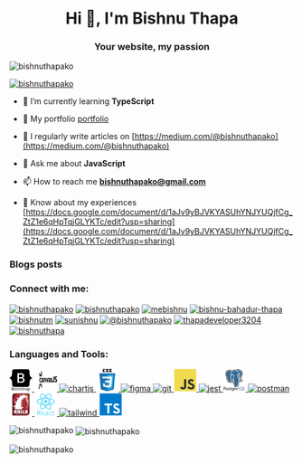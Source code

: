 <h1 align="center">Hi 👋, I'm Bishnu Thapa</h1>
<h3 align="center">Your website, my passion</h3>

<p align="left"> <img src="https://komarev.com/ghpvc/?username=bishnuthapako&label=Profile%20views&color=0e75b6&style=flat" alt="bishnuthapako" /> </p>

<p align="left"> <a href="https://github.com/ryo-ma/github-profile-trophy"><img src="https://github-profile-trophy.vercel.app/?username=bishnuthapako" alt="bishnuthapako" /></a> </p>

- 🌱 I’m currently learning **TypeScript**
-  🌱 My portfolio [portfolio](https://bishnuthapa.netlify.app/)

- 📝 I regularly write articles on [https://medium.com/@bishnuthapako](https://medium.com/@bishnuthapako)

- 💬 Ask me about **JavaScript**

- 📫 How to reach me **bishnuthapako@gmail.com**

- 📄 Know about my experiences [https://docs.google.com/document/d/1aJv9yBJVKYASUhYNJYUQjfCg_ZtZ1e6qHpTqjGLYKTc/edit?usp=sharing](https://docs.google.com/document/d/1aJv9yBJVKYASUhYNJYUQjfCg_ZtZ1e6qHpTqjGLYKTc/edit?usp=sharing)

### Blogs posts
<!-- BLOG-POST-LIST:START -->
<!-- BLOG-POST-LIST:END -->

<h3 align="left">Connect with me:</h3>
<p align="left">
<a href="https://dev.to/bishnuthapako" target="blank"><img align="center" src="https://raw.githubusercontent.com/rahuldkjain/github-profile-readme-generator/master/src/images/icons/Social/devto.svg" alt="bishnuthapako" height="30" width="40" /></a>
<a href="https://twitter.com/bishnuthapako" target="blank"><img align="center" src="https://raw.githubusercontent.com/rahuldkjain/github-profile-readme-generator/master/src/images/icons/Social/twitter.svg" alt="bishnuthapako" height="30" width="40" /></a>
<a href="https://linkedin.com/in/mebishnu" target="blank"><img align="center" src="https://raw.githubusercontent.com/rahuldkjain/github-profile-readme-generator/master/src/images/icons/Social/linked-in-alt.svg" alt="mebishnu" height="30" width="40" /></a>
<a href="https://stackoverflow.com/users/bishnu-bahadur-thapa" target="blank"><img align="center" src="https://raw.githubusercontent.com/rahuldkjain/github-profile-readme-generator/master/src/images/icons/Social/stack-overflow.svg" alt="bishnu-bahadur-thapa" height="30" width="40" /></a>
<a href="https://fb.com/bishnutm" target="blank"><img align="center" src="https://raw.githubusercontent.com/rahuldkjain/github-profile-readme-generator/master/src/images/icons/Social/facebook.svg" alt="bishnutm" height="30" width="40" /></a>
<a href="https://instagram.com/sunishnu" target="blank"><img align="center" src="https://raw.githubusercontent.com/rahuldkjain/github-profile-readme-generator/master/src/images/icons/Social/instagram.svg" alt="sunishnu" height="30" width="40" /></a>
<a href="https://medium.com/@bishnuthapako" target="blank"><img align="center" src="https://raw.githubusercontent.com/rahuldkjain/github-profile-readme-generator/master/src/images/icons/Social/medium.svg" alt="@bishnuthapako" height="30" width="40" /></a>
<a href="https://www.youtube.com/c/thapadeveloper3204" target="blank"><img align="center" src="https://raw.githubusercontent.com/rahuldkjain/github-profile-readme-generator/master/src/images/icons/Social/youtube.svg" alt="thapadeveloper3204" height="30" width="40" /></a>
<a href="https://www.leetcode.com/bishnuthapa" target="blank"><img align="center" src="https://raw.githubusercontent.com/rahuldkjain/github-profile-readme-generator/master/src/images/icons/Social/leet-code.svg" alt="bishnuthapa" height="30" width="40" /></a>
</p>

<h3 align="left">Languages and Tools:</h3>
<p align="left"> <a href="https://getbootstrap.com" target="_blank" rel="noreferrer"> <img src="https://raw.githubusercontent.com/devicons/devicon/master/icons/bootstrap/bootstrap-plain-wordmark.svg" alt="bootstrap" width="40" height="40"/> </a> <a href="https://canvasjs.com" target="_blank" rel="noreferrer"> <img src="https://raw.githubusercontent.com/Hardik0307/Hardik0307/master/assets/canvasjs-charts.svg" alt="canvasjs" width="40" height="40"/> </a> <a href="https://www.chartjs.org" target="_blank" rel="noreferrer"> <img src="https://www.chartjs.org/media/logo-title.svg" alt="chartjs" width="40" height="40"/> </a> <a href="https://www.w3schools.com/css/" target="_blank" rel="noreferrer"> <img src="https://raw.githubusercontent.com/devicons/devicon/master/icons/css3/css3-original-wordmark.svg" alt="css3" width="40" height="40"/> </a> <a href="https://www.figma.com/" target="_blank" rel="noreferrer"> <img src="https://www.vectorlogo.zone/logos/figma/figma-icon.svg" alt="figma" width="40" height="40"/> </a> <a href="https://git-scm.com/" target="_blank" rel="noreferrer"> <img src="https://www.vectorlogo.zone/logos/git-scm/git-scm-icon.svg" alt="git" width="40" height="40"/> </a> <a href="https://developer.mozilla.org/en-US/docs/Web/JavaScript" target="_blank" rel="noreferrer"> <img src="https://raw.githubusercontent.com/devicons/devicon/master/icons/javascript/javascript-original.svg" alt="javascript" width="40" height="40"/> </a> <a href="https://jestjs.io" target="_blank" rel="noreferrer"> <img src="https://www.vectorlogo.zone/logos/jestjsio/jestjsio-icon.svg" alt="jest" width="40" height="40"/> </a> <a href="https://www.postgresql.org" target="_blank" rel="noreferrer"> <img src="https://raw.githubusercontent.com/devicons/devicon/master/icons/postgresql/postgresql-original-wordmark.svg" alt="postgresql" width="40" height="40"/> </a> <a href="https://postman.com" target="_blank" rel="noreferrer"> <img src="https://www.vectorlogo.zone/logos/getpostman/getpostman-icon.svg" alt="postman" width="40" height="40"/> </a> <a href="https://rubyonrails.org" target="_blank" rel="noreferrer"> <img src="https://raw.githubusercontent.com/devicons/devicon/master/icons/rails/rails-original-wordmark.svg" alt="rails" width="40" height="40"/> </a> <a href="https://reactjs.org/" target="_blank" rel="noreferrer"> <img src="https://raw.githubusercontent.com/devicons/devicon/master/icons/react/react-original-wordmark.svg" alt="react" width="40" height="40"/> </a> <a href="https://tailwindcss.com/" target="_blank" rel="noreferrer"> <img src="https://www.vectorlogo.zone/logos/tailwindcss/tailwindcss-icon.svg" alt="tailwind" width="40" height="40"/> </a> <a href="https://www.typescriptlang.org/" target="_blank" rel="noreferrer"> <img src="https://raw.githubusercontent.com/devicons/devicon/master/icons/typescript/typescript-original.svg" alt="typescript" width="40" height="40"/> </a> </p>

<p><img align="left" src="https://github-readme-stats.vercel.app/api/top-langs?username=bishnuthapako&show_icons=true&locale=en&layout=compact" alt="bishnuthapako" /></p>

<p>&nbsp;<img align="center" src="https://github-readme-stats.vercel.app/api?username=bishnuthapako&show_icons=true&locale=en" alt="bishnuthapako" /></p>

<p><img align="center" src="https://github-readme-streak-stats.herokuapp.com/?user=bishnuthapako&" alt="bishnuthapako" /></p>
